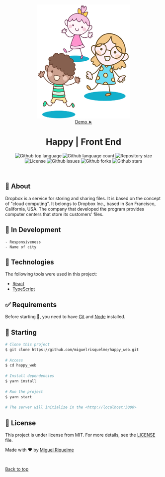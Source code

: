 <div align="center" id="top">
    <img src="./.github/app.png" alt="Happy" width="300px"/>
    <br>
    <a href="https://miguelrisquelme-happy.netlify.app/">Demo  ➤</a>
</div>

<h1 align="center">Happy | Front End</h1>

<p align="center">
  <img alt="Github top language" src="https://img.shields.io/github/languages/top/miguelrisquelme/happy_web?color=56BEB8">

  <img alt="Github language count" src="https://img.shields.io/github/languages/count/miguelrisquelme/happy_web?color=56BEB8">

  <img alt="Repository size" src="https://img.shields.io/github/repo-size/miguelrisquelme/happy_web?color=56BEB8">

  <img alt="License" src="https://img.shields.io/github/license/miguelrisquelme/happy_web?color=56BEB8">

  <img alt="Github issues" src="https://img.shields.io/github/issues/miguelrisquelme/happy_web?color=56BEB8" />

  <img alt="Github forks" src="https://img.shields.io/github/forks/miguelrisquelme/happy_web?color=56BEB8" />

  <img alt="Github stars" src="https://img.shields.io/github/stars/miguelrisquelme/happy_web?color=56BEB8" />
</p>

<br>

## :dart: About

Dropbox is a service for storing and sharing files. It is based on the concept of "cloud computing". It belongs to Dropbox Inc., based in San Francisco, California, USA. The company that developed the program provides computer centers that store its customers' files.

## :construction: In Development

    - Responsiveness
    - Name of city

## :rocket: Technologies

The following tools were used in this project:

- [React](https://pt-br.reactjs.org/)
- [TypeScript](https://www.typescriptlang.org/)

## :white_check_mark: Requirements

Before starting :checkered_flag:, you need to have [Git](https://git-scm.com) and [Node](https://nodejs.org/en/) installed.

## :checkered_flag: Starting

```bash
# Clone this project
$ git clone https://github.com/miguelrisquelme/happy_web.git

# Access
$ cd happy_web

# Install dependencies
$ yarn install

# Run the project
$ yarn start

# The server will initialize in the <http://localhost:3000>
```

## :memo: License

This project is under license from MIT. For more details, see the [LICENSE](LICENSE.md) file.

Made with :heart: by <a href="https://github.com/miguelrisquelme" target="_blank">Miguel Riquelme</a>

&#xa0;

<a href="#top">Back to top</a>

